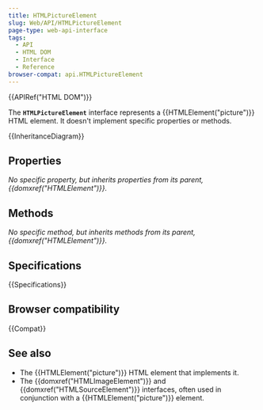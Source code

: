```yaml
---
title: HTMLPictureElement
slug: Web/API/HTMLPictureElement
page-type: web-api-interface
tags:
  - API
  - HTML DOM
  - Interface
  - Reference
browser-compat: api.HTMLPictureElement
---
```

{{APIRef("HTML DOM")}}

The **`HTMLPictureElement`** interface represents a {{HTMLElement("picture")}} HTML element. It doesn't implement specific properties or methods.

{{InheritanceDiagram}}

## Properties

_No specific property, but inherits properties from its parent, {{domxref("HTMLElement")}}._

## Methods

_No specific method, but inherits methods from its parent, {{domxref("HTMLElement")}}._

## Specifications

{{Specifications}}

## Browser compatibility

{{Compat}}

## See also

- The {{HTMLElement("picture")}} HTML element that implements it.
- The {{domxref("HTMLImageElement")}} and {{domxref("HTMLSourceElement")}} interfaces, often used in conjunction with a {{HTMLElement("picture")}} element.
